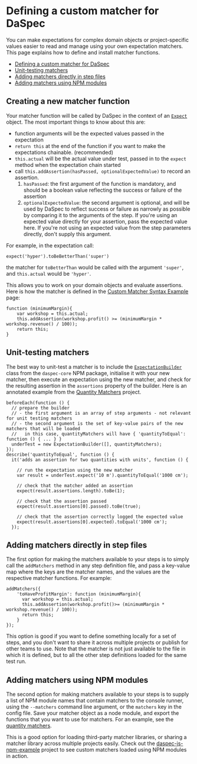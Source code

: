 # Defining a custom matcher for DaSpec

You can make expectations for complex domain objects or project-specific values easier to read and manage using your own expectation matchers. This page explains how to define and install matcher functions.

* [Defining a custom matcher for DaSpec](#defining-a-custom-matcher-for-daspec)
* [Unit-testing matchers](#unit-testing-matchers)
* [Adding matchers directly in step files](#adding-matchers-directly-with-steps)
* [Adding matchers using NPM modules](#adding-matchers-using-npm-modules)

## Creating a new matcher function

Your matcher function will be called by DaSpec in the context of an [`Expect`](https://github.com/daspec/daspec-js/blob/master/src/expect.js) object. The most important things to know about this are:


* function arguments will be the expected values passed in the expectation
* `return this` at the end of the function if you want to make the expectations chainable. (recommended)
* `this.actual` will be the actual value under test, passed in to the `expect` method when the expectation chain started
* call `this.addAssertion(hasPassed, optionalExpectedValue)` to record an assertion. 
  1. `hasPassed`: the first argument of the function is mandatory, and should be a boolean value reflecting the success or failure of the assertion
  2. `optionalExpectedValue`: the second argument is optional, and will be used by DaSpec to reflect success or failure as narrowly as possible by comparing it to the arguments of the step. If you're using an expected value directly for your assertion, pass the expected value here. If you're not using an expected value from the step parameters directly, don't supply this argument.

For example, in the expectation call:

    expect('hyper').toBeBetterThan('super')

the matcher for `toBetterThan` would be called with the argument `'super'`, and `this.actual` would be `'hyper'`.

This allows you to work on your domain objects and evaluate assertions. Here is how the matcher is defined in the [Custom Matcher Syntax Example](../examples/advanced/custom_matchers/) page:

    function (minimumMargin){
	    var workshop = this.actual;
	    this.addAssertion(workshop.profit() >= (minimumMargin * workshop.revenue() / 100));
	    return this;
    }

## Unit-testing matchers

The best way to unit-test a matcher is to include the [`ExpectationBuilder`](https://github.com/daspec/daspec-js/blob/master/src/expectation-builder.js) class from the `daspec-core` NPM package, initialise it with your new matcher, then execute an expectation using the new matcher, and check for the resulting assertion in the `assertions` property of the builder. Here is an annotated example from the [Quantity Matchers](https://github.com/daspec/daspec-js-quantity-matchers) project.

    beforeEach(function () {
      // prepare the builder 
      // - the first argument is an array of step arguments - not relevant for unit testing matchers
      // - the second argument is the set of key-value pairs of the new matchers that will be loaded
      //   in this case, quantityMatchers will have { 'quantityToEqual': function () { ... } }
      underTest = new ExpectationBuilder([], quantityMatchers);
    });
    describe('quantityToEqual', function () {
      it('adds an assertion for two quantities with units', function () {
        
        // run the expectation using the new matcher
        var result = underTest.expect('10 m').quantityToEqual('1000 cm');
			  
        // check that the matcher added an assertion
        expect(result.assertions.length).toBe(1);

        // check that the assertion passed
        expect(result.assertions[0].passed).toBe(true);

        // check that the assertion correctly logged the expected value
        expect(result.assertions[0].expected).toEqual('1000 cm');
      });

## Adding matchers directly in step files

The first option for making the matchers available to your steps is to simply call the `addMatchers` method in any step definition file, and pass a key-value map where the keys are the matcher names, and the values are the respective matcher functions. For example:

    addMatchers({
        'toHaveProfitMargin': function (minimumMargin){
          var workshop = this.actual;
          this.addAssertion(workshop.profit()>= (minimumMargin * workshop.revenue() / 100));
          return this;
        }
    });

This option is good if you want to define something locally for a set of steps, and you don't want to share it across multiple projects or publish for other teams to use. Note that the matcher is not just available to the file in which it is defined, but to all the other step definitions loaded for the same test run.

## Adding matchers using NPM modules

The second option for making matchers available to your steps is to supply a list of NPM module names that contain matchers to the console runner, using the `--matchers` command line argument, or the `matchers` key in the config file. Save your matcher object as a node module, and export the functions that you want to use for matchers. For an example, see the [quantity matchers](https://github.com/daspec/daspec-js-quantity-matchers). 

This is a good option for loading third-party matcher libraries, or sharing a matcher library across multiple projects easily.  Check out the [daspec-js-npm-example](https://github.com/daspec/daspec-js-npm-example) project to see custom matchers loaded using NPM modules in action. 
